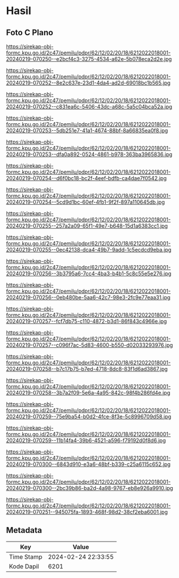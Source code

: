 # Hasil

## Foto C Plano

https://sirekap-obj-formc.kpu.go.id/2c47/pemilu/pdpr/62/12/02/20/18/6212022018001-20240219-070250--e2bcf4c3-3275-4534-a62e-5b078eca2d2e.jpg

https://sirekap-obj-formc.kpu.go.id/2c47/pemilu/pdpr/62/12/02/20/18/6212022018001-20240219-070252--8e2c637e-23d1-4da4-ad2d-69018bc1b565.jpg

https://sirekap-obj-formc.kpu.go.id/2c47/pemilu/pdpr/62/12/02/20/18/6212022018001-20240219-070252--c831ea6c-5406-43dc-a68c-5a5c04bca52a.jpg

https://sirekap-obj-formc.kpu.go.id/2c47/pemilu/pdpr/62/12/02/20/18/6212022018001-20240219-070253--5db251e7-41a1-4674-88bf-8a66835ea0f8.jpg

https://sirekap-obj-formc.kpu.go.id/2c47/pemilu/pdpr/62/12/02/20/18/6212022018001-20240219-070253--dfa0a892-0524-4861-b978-363ba3965836.jpg

https://sirekap-obj-formc.kpu.go.id/2c47/pemilu/pdpr/62/12/02/20/18/6212022018001-20240219-070254--d6f0bc18-bc2f-4eef-bdfb-ca4dae7f0542.jpg

https://sirekap-obj-formc.kpu.go.id/2c47/pemilu/pdpr/62/12/02/20/18/6212022018001-20240219-070254--5cd9d1bc-60ef-4fb1-9f2f-897a110645db.jpg

https://sirekap-obj-formc.kpu.go.id/2c47/pemilu/pdpr/62/12/02/20/18/6212022018001-20240219-070255--257a2a09-65f1-49e7-b648-15d1a6383cc1.jpg

https://sirekap-obj-formc.kpu.go.id/2c47/pemilu/pdpr/62/12/02/20/18/6212022018001-20240219-070255--0ec42138-dca4-49b7-9add-1c5ecdcd9eba.jpg

https://sirekap-obj-formc.kpu.go.id/2c47/pemilu/pdpr/62/12/02/20/18/6212022018001-20240219-070256--3b3795a6-7cc4-4ba3-b4b1-5c8c55e5e276.jpg

https://sirekap-obj-formc.kpu.go.id/2c47/pemilu/pdpr/62/12/02/20/18/6212022018001-20240219-070256--0eb480be-5aa6-42c7-98e3-2fc9e77eaa31.jpg

https://sirekap-obj-formc.kpu.go.id/2c47/pemilu/pdpr/62/12/02/20/18/6212022018001-20240219-070257--fcf7db75-c110-4872-b3d1-86f843c4966e.jpg

https://sirekap-obj-formc.kpu.go.id/2c47/pemilu/pdpr/62/12/02/20/18/6212022018001-20240219-070257--c096f7ac-5d83-4600-b550-d02033293976.jpg

https://sirekap-obj-formc.kpu.go.id/2c47/pemilu/pdpr/62/12/02/20/18/6212022018001-20240219-070258--b7c17b75-b7ed-4718-8dc8-83f1d6ad3867.jpg

https://sirekap-obj-formc.kpu.go.id/2c47/pemilu/pdpr/62/12/02/20/18/6212022018001-20240219-070258--3b7a2f09-5e6a-4a95-842c-98f4b286fd4e.jpg

https://sirekap-obj-formc.kpu.go.id/2c47/pemilu/pdpr/62/12/02/20/18/6212022018001-20240219-070259--75e9ba54-b0d2-4fce-8f3e-5c8996709d58.jpg

https://sirekap-obj-formc.kpu.go.id/2c47/pemilu/pdpr/62/12/02/20/18/6212022018001-20240219-070259--11b14fa4-39b6-4521-a596-f79192d0f8d6.jpg

https://sirekap-obj-formc.kpu.go.id/2c47/pemilu/pdpr/62/12/02/20/18/6212022018001-20240219-070300--6843d910-e3a6-48bf-b339-c25a6115c652.jpg

https://sirekap-obj-formc.kpu.go.id/2c47/pemilu/pdpr/62/12/02/20/18/6212022018001-20240219-070300--2bc39b86-ba2d-4a98-9767-eb8e926a9910.jpg

https://sirekap-obj-formc.kpu.go.id/2c47/pemilu/pdpr/62/12/02/20/18/6212022018001-20240219-070251--945075fa-1893-468f-98d2-38cf2eba6001.jpg


## Metadata

| Key        | Value               |
| ---------- | ------------------- |
| Time Stamp | 2024-02-24 22:33:55 |
| Kode Dapil | 6201                |



